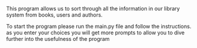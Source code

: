 This program allows us to sort through all the information in our library system from books, users and authors. 

To start the program please run the main.py file and follow the instructions. as you enter your choices you will get more prompts to allow you to dive further into the usefulness of the program
